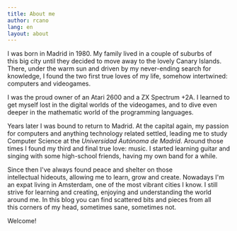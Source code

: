 ```yaml
---
title: About me
author: rcano
lang: en
layout: about
---
```


I was born in Madrid in 1980. My family lived in a couple of suburbs of
this big city until they decided to move away to the lovely Canary Islands.
There, under the warm sun and driven by my never-ending search for knowledge, I
found the two first true loves of my life, somehow intertwined: computers and
videogames.

I was the proud owner of an Atari 2600 and a ZX Spectrum +2A. I
learned to get myself lost in the digital worlds of the videogames, and to dive
even deeper in the mathematic world of the programming languages.

Years later I
was bound to return to Madrid. At the capital again, my passion for computers
and anything technology related settled, leading me to study Computer Science
at the *Universidad Autónoma de Madrid*. Around those times I found my third
and final true love: music. I started learning guitar and singing with some
high-school friends, having my own band for a while.

Since then I've
always found peace and shelter on those intellectual hideouts, allowing me to
learn, grow and create. Nowadays I'm an expat living in Amsterdam, one of
the most vibrant cities I know. I still strive for learning and creating,
enjoying and understanding the world around me. In this blog you can find
scattered bits and pieces from all this corners of my head, sometimes sane,
sometimes not.

Welcome!
